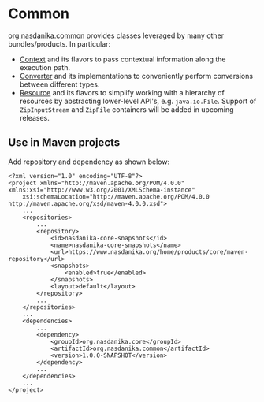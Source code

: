 # Common

[org.nasdanika.common](apidocs/org.nasdanika.emf/apidocs/index.html?org/nasdanika/common/package-summary.html) provides classes leveraged by many other bundles/products. In particular:

* [Context](apidocs/org.nasdanika.emf/apidocs/index.html?org/nasdanika/common/Context.html) and its flavors to pass contextual information along the execution path.
* [Converter](apidocs/org.nasdanika.emf/apidocs/index.html?org/nasdanika/common/Converter.html) and its implementations to conveniently perform conversions between different types.
* [Resource](apidocs/org.nasdanika.emf/apidocs/index.html?org/nasdanika/common/resources/Resource.html) and its flavors to simplify working with a hierarchy of resources by abstracting lower-level API's, e.g. ``java.io.File``. Support of ``ZipInputStream`` and ``ZipFile`` containers will be added in upcoming releases.

## Use in Maven projects

Add repository and dependency as shown below:

```
<?xml version="1.0" encoding="UTF-8"?>
<project xmlns="http://maven.apache.org/POM/4.0.0" xmlns:xsi="http://www.w3.org/2001/XMLSchema-instance"
	xsi:schemaLocation="http://maven.apache.org/POM/4.0.0 http://maven.apache.org/xsd/maven-4.0.0.xsd">
	...	
	<repositories>
		...
		<repository>
			<id>nasdanika-core-snapshots</id>
			<name>nasdanika-core-snapshots</name>
			<url>https://www.nasdanika.org/home/products/core/maven-repository</url>
			<snapshots>
				<enabled>true</enabled>
			</snapshots>
			<layout>default</layout>
		</repository>
		...
	</repositories>	
	...		
	<dependencies>
		...		
		<dependency>
			<groupId>org.nasdanika.core</groupId>
			<artifactId>org.nasdanika.common</artifactId>
			<version>1.0.0-SNAPSHOT</version>
		</dependency>
		...
	</dependencies>
	...
</project>
```